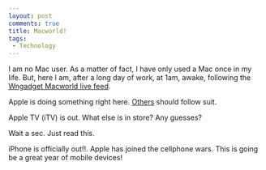 ```yaml
---
layout: post
comments: true
title: Macworld!
tags:
 - Technology
---
```


I am no Mac user. As a matter of fact, I have only used a Mac once in my life. But, here I am, after a long day of work, at 1am, awake, following the [Wngadget Macworld live feed][0].

Apple is doing something right here. [Others][1] should follow suit.

Apple TV (iTV) is out. What else is in store? Any guesses?

Wait a sec. Just read this.

iPhone is officially out!!. Apple has joined the cellphone wars. This is going be a great year of mobile devices!


[0]: http://www.engadget.com/2007/01/09/live-from-macworld-2007-steve-jobs-keynote/
[1]: http://chinpen.net/blog/where-creative-fails/

